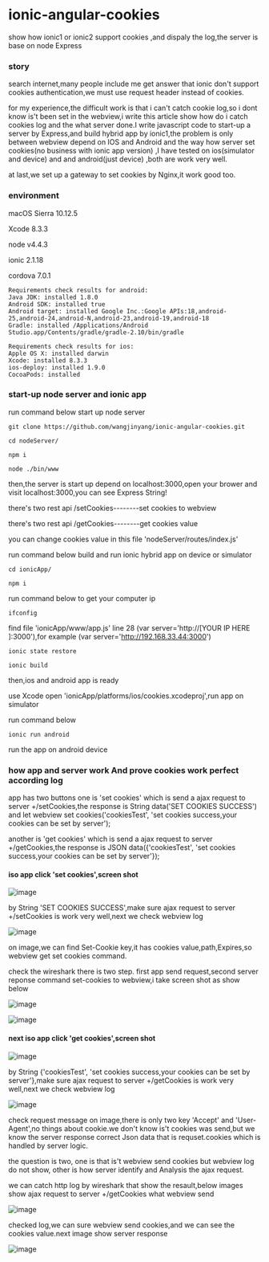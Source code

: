 # ionic-angular-cookies
show how ionic1 or ionic2 support cookies ,and dispaly the log,the server is base on node Express

### story
search internet,many people include me  get answer that ionic don't support cookies authentication,we must use request header instead of cookies.

for my experience,the difficult work is that i can't catch cookie log,so i dont know is't been set in the webview,i write this article show how do i catch cookies log and the what server done.I write javascript code to start-up a server by Express,and build hybrid app by ionic1,the problem is only between webview depend on IOS and Android and the way how server set cookies(no business with ionic app version) ,I have tested on ios(simulator and  device) and and android(just device) ,both are work very well.

at last,we set up a gateway to set cookies by Nginx,it work good too.

### environment

macOS Sierra 10.12.5

Xcode 8.3.3

node v4.4.3

ionic 2.1.18

cordova 7.0.1
```
Requirements check results for android:
Java JDK: installed 1.8.0
Android SDK: installed true
Android target: installed Google Inc.:Google APIs:18,android-25,android-24,android-N,android-23,android-19,android-18
Gradle: installed /Applications/Android Studio.app/Contents/gradle/gradle-2.10/bin/gradle

Requirements check results for ios:
Apple OS X: installed darwin
Xcode: installed 8.3.3
ios-deploy: installed 1.9.0
CocoaPods: installed 
 ```
### start-up node server and ionic app

run command below start up node server
```
git clone https://github.com/wangjinyang/ionic-angular-cookies.git

cd nodeServer/

npm i

node ./bin/www
```
then,the server is start up depend on localhost:3000,open your brower and visit localhost:3000,you can see Express String!

there's two rest api /setCookies--------set cookies to webview

there's two rest api /getCookies--------get cookies value

you can change cookies value in this file 'nodeServer/routes/index.js'

run command below build and run ionic hybrid app on device or simulator

```
cd ionicApp/

npm i
```
run command below to get your computer ip
```
ifconfig
```
find file 'ionicApp/www/app.js' line 28 (var server='http://\[YOUR IP HERE \]:3000'),for example (var server='http://192.168.33.44:3000')

```
ionic state restore

ionic build
```
then,ios and android app is ready

use Xcode open 'ionicApp/platforms/ios/cookies.xcodeproj',run app on simulator

run command below
```
ionic run android

```
run the app on android device

### how app and server work And prove cookies work perfect according log

app has two buttons one is  'set cookies' which is send a ajax request to server +/setCookies,the response is String data('SET COOKIES SUCCESS') and let webview set cookies('cookiesTest', 'set cookies success,your cookies can be set by server');

another is  'get cookies' which is send a ajax request to server +/getCookies,the response is JSON data({'cookiesTest', 'set cookies success,your cookies can be set by server'});

#### iso app click 'set cookies',screen shot

![image](https://github.com/wangjinyang/ionic-angular-cookies/blob/master/logImg/ios/ios_simulator_click_setCookies_screen_shot.png?raw=true)

by String 'SET COOKIES SUCCESS',make sure ajax request to server +/setCookies is work very well,next we check webview log

![image](https://github.com/wangjinyang/ionic-angular-cookies/blob/master/logImg/ios/ios_req_setCookies_webview_log.jpeg?raw=true)

on image,we can find Set-Cookie key,it has cookies value,path,Expires,so webview get set cookies command.

check the wireshark there is two step. first app send request,second server reponse command set-cookies to webview,i take screen shot as show below

 ![image](https://github.com/wangjinyang/ionic-angular-cookies/blob/master/logImg/ios/ios_get_req_url_setCookies_wireShark_screen_shot.jpeg?raw=true)

 ![image](https://github.com/wangjinyang/ionic-angular-cookies/blob/master/logImg/ios/ios_get_res_url_setCookies_wireShark_screen_shot.jpeg?raw=true)

#### next iso app click 'get cookies',screen shot

![image](https://github.com/wangjinyang/ionic-angular-cookies/blob/master/logImg/ios/ios_simulator_click_getCookies_screen_shot.png?raw=true)

by String {'cookiesTest', 'set cookies success,your cookies can be set by server'},make sure ajax request to server +/getCookies is work very well,next we check webview log

![image](https://github.com/wangjinyang/ionic-angular-cookies/blob/master/logImg/ios/ios_get_req_getCookies_webview_log.jpeg?raw=true)

check request message on image,there is only two key 'Accept' and 'User-Agent',no things about cookie.we don't know is't cookies was send,but we know the server response correct Json data that is requset.cookies which is handled by server logic.

the question is two, one is that is't webview send cookies but webview log do not show, other is how server identify and Analysis the ajax request.

we can catch http log by wireshark that show the resault,below images show ajax request to server +/getCookies what webview send

![image](https://github.com/wangjinyang/ionic-angular-cookies/blob/master/logImg/ios/ios_get_req_url_getCookies_wireShark_screen_shot.jpeg?raw=true)

checked log,we can sure webview send cookies,and we can see the cookies value.next image show server response

![image](https://github.com/wangjinyang/ionic-angular-cookies/blob/master/logImg/ios/ios_get_res_url_getCookies_wireShark_screen_shot.jpeg?raw=true)